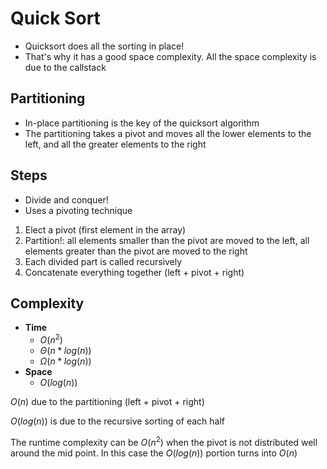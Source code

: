 # Quick Sort

- Quicksort does all the sorting in place!
- That's why it has a good space complexity. All the space complexity is due to the callstack

## Partitioning

- In-place partitioning is the key of the quicksort algorithm
- The partitioning takes a pivot and moves all the lower elements to the left, and all the greater elements to the right

## Steps

- Divide and conquer!
- Uses a pivoting technique

1. Elect a pivot (first element in the array)
1. Partition!: all elements smaller than the pivot are moved to the left, all elements greater than the pivot are moved to the right
1. Each divided part is called recursively
1. Concatenate everything together (left + pivot + right)

## Complexity

- **Time**
  - $O(n^2)$
  - $\Theta(n*log(n))$
  - $\Omega(n*log(n))$
- **Space**
  - $O(log(n))$

$O(n)$ due to the partitioning (left + pivot + right)

$O(log(n))$ is due to the recursive sorting of each half

The runtime complexity can be $O(n^2)$ when the pivot is not distributed well around the mid point. In this case the $O(log(n))$ portion turns into $O(n)$
